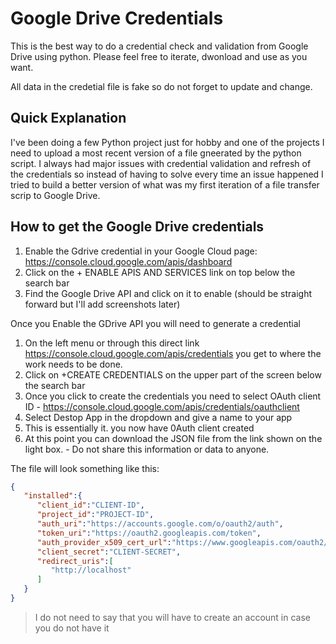 # Google Drive Credentials
This is the best way to do a credential check and validation from Google Drive using python.
Please feel free to iterate, dwonload and use as you want.

All data in the credetial file is fake so do not forget to update and change.

## Quick Explanation
I've been doing a few Python project just for hobby and one of the projects I need to upload a most recent version of a file gneerated by the python script.
I always had major issues with credential validation and refresh of the credentials so instead of having to solve every time an issue happened I tried to build a better version of what was my first iteration of a file transfer scrip to Google Drive.

## How to get the Google Drive credentials
1. Enable the Gdrive credential in your Google Cloud page: https://console.cloud.google.com/apis/dashboard
2. Click on the + ENABLE APIS AND SERVICES link on top below the search bar
3. Find the Google Drive API and click on it to enable (should be straight forward but I'll add screenshots later)

Once you Enable the GDrive API you will need to generate a credential
1. On the left menu or through this direct link https://console.cloud.google.com/apis/credentials you get to where the work needs to be done.
2. Click on +CREATE CREDENTIALS on the upper part of the screen below the search bar
4. Once you click to create the credentials you need to select OAuth client ID - https://console.cloud.google.com/apis/credentials/oauthclient
5. Select Destop App in the dropdown and give a name to your app
6. This is essentially it. you now have 0Auth client created
7. At this point you can download the JSON file from the link shown on the light box. - Do not share this information or data to anyone.

The file will look something like this:
```json
{
   "installed":{
      "client_id":"CLIENT-ID",
      "project_id":"PROJECT-ID",
      "auth_uri":"https://accounts.google.com/o/oauth2/auth",
      "token_uri":"https://oauth2.googleapis.com/token",
      "auth_provider_x509_cert_url":"https://www.googleapis.com/oauth2/v1/certs",
      "client_secret":"CLIENT-SECRET",
      "redirect_uris":[
         "http://localhost"
      ]
   }
}
```
> I do not need to say that you will have to create an account in case you do not have it
